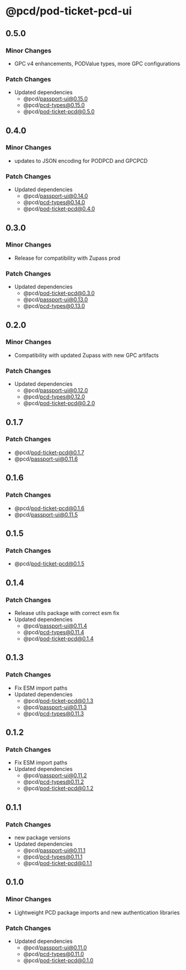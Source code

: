 # @pcd/pod-ticket-pcd-ui

## 0.5.0

### Minor Changes

- GPC v4 enhancements, PODValue types, more GPC configurations

### Patch Changes

- Updated dependencies
  - @pcd/passport-ui@0.15.0
  - @pcd/pcd-types@0.15.0
  - @pcd/pod-ticket-pcd@0.5.0

## 0.4.0

### Minor Changes

- updates to JSON encoding for PODPCD and GPCPCD

### Patch Changes

- Updated dependencies
  - @pcd/passport-ui@0.14.0
  - @pcd/pcd-types@0.14.0
  - @pcd/pod-ticket-pcd@0.4.0

## 0.3.0

### Minor Changes

- Release for compatibility with Zupass prod

### Patch Changes

- Updated dependencies
  - @pcd/pod-ticket-pcd@0.3.0
  - @pcd/passport-ui@0.13.0
  - @pcd/pcd-types@0.13.0

## 0.2.0

### Minor Changes

- Compatibility with updated Zupass with new GPC artifacts

### Patch Changes

- Updated dependencies
  - @pcd/passport-ui@0.12.0
  - @pcd/pcd-types@0.12.0
  - @pcd/pod-ticket-pcd@0.2.0

## 0.1.7

### Patch Changes

- @pcd/pod-ticket-pcd@0.1.7
- @pcd/passport-ui@0.11.6

## 0.1.6

### Patch Changes

- @pcd/pod-ticket-pcd@0.1.6
- @pcd/passport-ui@0.11.5

## 0.1.5

### Patch Changes

- @pcd/pod-ticket-pcd@0.1.5

## 0.1.4

### Patch Changes

- Release utils package with correct esm fix
- Updated dependencies
  - @pcd/passport-ui@0.11.4
  - @pcd/pcd-types@0.11.4
  - @pcd/pod-ticket-pcd@0.1.4

## 0.1.3

### Patch Changes

- Fix ESM import paths
- Updated dependencies
  - @pcd/pod-ticket-pcd@0.1.3
  - @pcd/passport-ui@0.11.3
  - @pcd/pcd-types@0.11.3

## 0.1.2

### Patch Changes

- Fix ESM import paths
- Updated dependencies
  - @pcd/passport-ui@0.11.2
  - @pcd/pcd-types@0.11.2
  - @pcd/pod-ticket-pcd@0.1.2

## 0.1.1

### Patch Changes

- new package versions
- Updated dependencies
  - @pcd/passport-ui@0.11.1
  - @pcd/pcd-types@0.11.1
  - @pcd/pod-ticket-pcd@0.1.1

## 0.1.0

### Minor Changes

- Lightweight PCD package imports and new authentication libraries

### Patch Changes

- Updated dependencies
  - @pcd/passport-ui@0.11.0
  - @pcd/pcd-types@0.11.0
  - @pcd/pod-ticket-pcd@0.1.0
